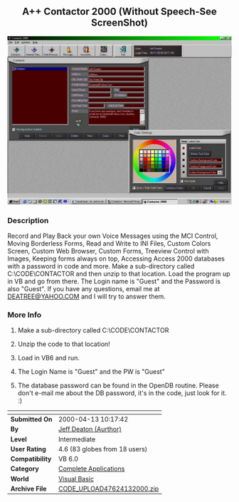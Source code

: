 ﻿<div align="center">

## A\+\+ Contactor 2000 \(Without Speech\-See ScreenShot\)

<img src="PIC20004111124232531.jpg">
</div>

### Description

Record and Play Back your own Voice Messages using the MCI Control, Moving Borderless Forms, Read and Write to INI Files, Custom Colors Screen, Custom Web Browser, Custom Forms, Treeview Control with Images, Keeping forms always on top, Accessing Access 2000 databases with a password in code and more. Make a sub-directory called C:\CODE\CONTACTOR and then unzip to that location. Load the program up in VB and go from there. The Login name is "Guest" and the Password is also "Guest". If you have any questions, email me at DEATREE@YAHOO.COM and I will try to answer them.
 
### More Info
 
1) Make a sub-directory called C:\CODE\CONTACTOR

2) Unzip the code to that location!

3) Load in VB6 and run.

4) The Login Name is "Guest" and the PW is "Guest"

5) The database password can be found in the OpenDB routine. Please don't e-mail me about the DB password, it's in the code, just look for it. :)


<span>             |<span>
---                |---
**Submitted On**   |2000-04-13 10:17:42
**By**             |[Jeff Deaton \(Aurthor\)](https://github.com/Planet-Source-Code/PSCIndex/blob/master/ByAuthor/jeff-deaton-aurthor.md)
**Level**          |Intermediate
**User Rating**    |4.6 (83 globes from 18 users)
**Compatibility**  |VB 6\.0
**Category**       |[Complete Applications](https://github.com/Planet-Source-Code/PSCIndex/blob/master/ByCategory/complete-applications__1-27.md)
**World**          |[Visual Basic](https://github.com/Planet-Source-Code/PSCIndex/blob/master/ByWorld/visual-basic.md)
**Archive File**   |[CODE\_UPLOAD47624132000\.zip](https://github.com/Planet-Source-Code/jeff-deaton-aurthor-a-contactor-2000-without-speech-see-screenshot__1-7172/archive/master.zip)








